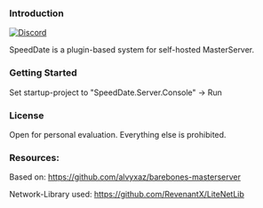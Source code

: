 ### Introduction

[![Discord](https://img.shields.io/discord/413156098993029120.svg)](https://discord.gg/F9hJhcX) 

SpeedDate is a plugin-based system for self-hosted MasterServer.

### Getting Started
Set startup-project to "SpeedDate.Server.Console" -> Run

### License
Open for personal evaluation. Everything else is prohibited.

### Resources:

Based on: https://github.com/alvyxaz/barebones-masterserver

Network-Library used: https://github.com/RevenantX/LiteNetLib